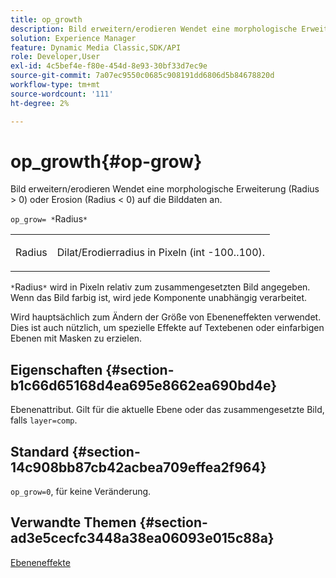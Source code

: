 ```yaml
---
title: op_growth
description: Bild erweitern/erodieren Wendet eine morphologische Erweiterung (Radius > 0) oder Erosion (Radius < 0) auf die Bilddaten an.
solution: Experience Manager
feature: Dynamic Media Classic,SDK/API
role: Developer,User
exl-id: 4c5bef4e-f80e-454d-8e93-30bf33d7ec9e
source-git-commit: 7a07ec9550c0685c908191dd6806d5b84678820d
workflow-type: tm+mt
source-wordcount: '111'
ht-degree: 2%

---
```


# op_growth{#op-grow}

Bild erweitern/erodieren Wendet eine morphologische Erweiterung (Radius > 0) oder Erosion (Radius &lt; 0) auf die Bilddaten an.

`op_grow= *`Radius`*`

<table id="simpletable_3BAA4523D29E447FA7A4C9009B3E8344"> 
 <tr class="strow"> 
  <td class="stentry"> <p><span class="codeph"><span class="varname"> Radius</span></span> </p> </td> 
  <td class="stentry"> <p>Dilat/Erodierradius in Pixeln (int -100..100). </p></td> 
 </tr> 
</table>

`*`Radius`*` wird in Pixeln relativ zum zusammengesetzten Bild angegeben. Wenn das Bild farbig ist, wird jede Komponente unabhängig verarbeitet.

Wird hauptsächlich zum Ändern der Größe von Ebeneneffekten verwendet. Dies ist auch nützlich, um spezielle Effekte auf Textebenen oder einfarbigen Ebenen mit Masken zu erzielen.

## Eigenschaften {#section-b1c66d65168d4ea695e8662ea690bd4e}

Ebenenattribut. Gilt für die aktuelle Ebene oder das zusammengesetzte Bild, falls `layer=comp`.

## Standard {#section-14c908bb87cb42acbea709effea2f964}

`op_grow=0`, für keine Veränderung.

## Verwandte Themen {#section-ad3e5cecfc3448a38ea06093e015c88a}

[Ebeneneffekte](../../../../../is-api/http-ref/image-serving-api-ref/c-http-protocol-reference/c-syntax-and-features/r-layer-effects.md#reference-82a6b5311b3d4471ad2799adb3b2201c)
